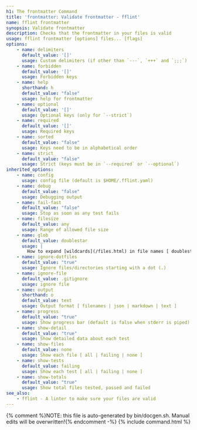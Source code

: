 ```yaml
---
h1: The frontmatter Command
title: 'frontmatter: Validate frontmatter - fflint'
name: fflint frontmatter
synopsis: Validate frontmatter
description: Checks that the frontmatter in your files is valid
usage: fflint frontmatter [options] files... [flags]
options:
    - name: delimiters
      default_value: '[]'
      usage: Custom delimiters (if other than `---`, `+++` and `;;;`)
    - name: forbidden
      default_value: '[]'
      usage: Forbidden keys
    - name: help
      shorthand: h
      default_value: "false"
      usage: help for frontmatter
    - name: optional
      default_value: '[]'
      usage: Optional keys (only for `--strict`)
    - name: required
      default_value: '[]'
      usage: Required keys
    - name: sorted
      default_value: "false"
      usage: Keys need to be in alphabetical order
    - name: strict
      default_value: "false"
      usage: Strict (keys must be in `--required` or `--optional`)
inherited_options:
    - name: config
      usage: config file (default is $HOME/.fflint.yaml)
    - name: debug
      default_value: "false"
      usage: Debugging output
    - name: fail-fast
      default_value: "false"
      usage: Stop as soon as any test fails
    - name: filesize
      default_value: any
      usage: Range of allowed file size
    - name: glob
      default_value: doublestar
      usage: |
        How to expand [wildcards](/files.html) in file names [ doublestar | golang | none ]
    - name: ignore-dotfiles
      default_value: "true"
      usage: Ignore files/directories starting with a dot (.)
    - name: ignore-file
      default_value: .gitignore
      usage: ignore file
    - name: output
      shorthand: o
      default_value: text
      usage: Output format [ filenames | json | markdown | text ]
    - name: progress
      default_value: "true"
      usage: Show progress bar (default is false when stderr is piped)
    - name: show-detail
      default_value: "true"
      usage: Show detailed data about each test
    - name: show-files
      default_value: none
      usage: Show each file [ all | failing | none ]
    - name: show-tests
      default_value: failing
      usage: Show each test [ all | failing | none ]
    - name: show-totals
      default_value: "true"
      usage: Show total files tested, passed and failed
see_also:
    - fflint - A linter to make sure your files are valid
---
```

{% comment %}NOTE: this file is auto-generated by bin/docgen.sh.  Manual edits will be overwritten!{% endcomment -%}
{% include command.html %}
